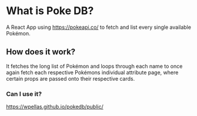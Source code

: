 # What is Poke DB?

A React App using https://pokeapi.co/ to fetch and list every single available Pokémon.

## How does it work?

It fetches the long list of Pokémon and loops through each name to once again fetch each respective Pokémons individual attribute page, where certain props are passed onto their respective cards.

### Can I use it?

https://wpellas.github.io/pokedb/public/